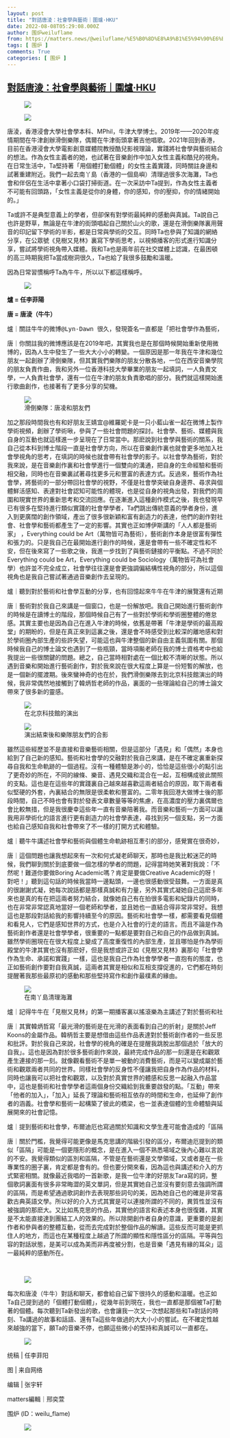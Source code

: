 ```yaml
---
layout: post
title: "對話唐淩：社會學與藝術｜圍爐·HKU"
date: 2022-08-08T05:29:08.000Z
author: 围炉weiluflame
from: https://matters.news/@weiluflame/%E5%B0%8D%E8%A9%B1%E5%94%90%E6%B7%A9-%E7%A4%BE%E6%9C%83%E5%AD%B8%E8%88%87%E8%97%9D%E8%A1%93-%E5%9C%8D%E7%88%90-hku-bafyreiazowlx44w7fz7b2qsf6kgjgqldiqwlrzgjfoa5a4elltodw4dcsq
tags: [ 围炉 ]
comments: True
categories: [ 围炉 ]
---
```

<!--1659936548000-->
[對話唐淩：社會學與藝術｜圍爐·HKU](https://matters.news/@weiluflame/%E5%B0%8D%E8%A9%B1%E5%94%90%E6%B7%A9-%E7%A4%BE%E6%9C%83%E5%AD%B8%E8%88%87%E8%97%9D%E8%A1%93-%E5%9C%8D%E7%88%90-hku-bafyreiazowlx44w7fz7b2qsf6kgjgqldiqwlrzgjfoa5a4elltodw4dcsq)
------

<div>
<figure class="image"><img src="https://assets.matters.news/embed/747c9cea-b2cc-4787-9c10-93cd7dd46e39.png" data-asset-id="747c9cea-b2cc-4787-9c10-93cd7dd46e39" referrerpolicy="no-referrer"><figcaption><span></span></figcaption></figure><figure class="image"><img src="https://assets.matters.news/embed/0ce916a0-ed4a-4a98-89e4-779818d68da3.png" data-asset-id="0ce916a0-ed4a-4a98-89e4-779818d68da3" referrerpolicy="no-referrer"><figcaption><span></span></figcaption></figure><p>唐淩，香港浸會大學社會學本科、MPhil，牛津大學博士。2019年——2020年疫情期間在牛津創辦滑倒樂隊，偶爾在牛津街頭拿著吉他唱歌。2021年回到香港，目前在香港浸會大學電影創意媒體院教授酷兒影視理論，實踐將社會學與藝術結合的想法。作為女性主義者的她，也試著在音樂創作中加入女性主義和酷兒的視角。在日常生活中，Ta堅持著「用個體打動個體」的女性主義實踐，同時關註身邊和試著重建附近。我們一起去南丫島（香港的一個島嶼）清理過很多次海灘，Ta也會和伴侶在生活中拿著小口袋打掃街道。在一次采訪中Ta提到，作為女性主義者不可能有回頭路，「女性主義是從你的身體，你的感知，你的壓抑，你的情緒開始的。」</p><p>Ta或許不是典型意義上的學者，但卻保有對學術最純粹的感動與真誠。Ta說自己也許是野草，無論是在牛津的街頭唱起自己關於山火的歌，還是在滑倒樂隊裏用聲音的印記留下學術的半影，都是日常與學術的交互。同時Ta也參與了知識的網絡分享，在公眾號《見樹又見林》裏寫下學術思考，以視頻播客的形式進行知識分享，嘗試將學術視角帶入媒體。我和Ta也是兩年前在社交媒體上認識，在最困頓的高三時期我把Ta當成樹洞很久，Ta也給了我很多鼓勵和溫暖。</p><p>因為日常習慣稱呼Ta為牛牛，所以以下都這樣稱呼。</p><figure class="image"><img src="https://assets.matters.news/embed/38d36716-0331-48e2-b85e-817edb1205aa.png" data-asset-id="38d36716-0331-48e2-b85e-817edb1205aa" referrerpolicy="no-referrer"><figcaption><span></span></figcaption></figure><p><strong>爐 = 任李菲陽</strong></p><p><strong>唐 = 唐淩（牛牛）</strong></p><pre class="ql-syntax" spellcheck="false">爐｜關註牛牛的微博@Lyn-Dawn 很久，發現簽名一直都是「把社會學作為藝術，反之亦然」，或許可以簡單介紹一下這句話和寫下這句話的原因嗎？</pre><p>唐｜你關註我的微博應該是在2019年吧，其實我也是在那個時候開始重新使用微博的，因為人生中發生了一些大大小小的轉變。一個原因是那一年我在牛津和幾位朋友一起創辦了滑倒樂隊，但其實我們樂隊的朋友分散各地，一位在西安音樂學院的朋友負責作曲，我和另外一位香港科技大學畢業的朋友一起填詞，一人負責文學，一人負責社會學，還有一位在牛津的朋友負責歌唱的部分。我們就這樣開始進行歌曲創作，也接著有了更多分享的契機。</p><figure class="image"><img src="https://assets.matters.news/embed/128dfd1d-60d7-4a1a-a0db-8ce04f71521e.png" data-asset-id="128dfd1d-60d7-4a1a-a0db-8ce04f71521e" referrerpolicy="no-referrer"><figcaption><span>滑倒樂隊：唐凌和朋友們</span></figcaption></figure><p>加之那段時間我也有和好朋友王婧宜@維羅妮卡是一只小藍山雀一起在微博上製作學術視頻，創辦了學術啾，參與了一些社會問題的探討。社會學、藝術、媒體與我自身的互動也就這樣進一步呈現在了日常當中。那麽說到社會學與藝術的關系，我自己從本科到博士階段一直是社會學方向，所以在音樂創作裏也就會更多地加入社會學視角的思考，在填詞的時候也就會帶有社會學的影子。以社會學為藝術，對於我來說，是在音樂創作裏和社會學進行一個雙向的溝通，把自身的生命經驗和藝術相交融，同時也在音樂裏試著尋找更多元和豐富的表達方式。反過來，藝術作為社會學，將藝術的一部分帶回社會學的視野，不僅是社會學突破自身邊界、尋求與個體鮮活感知、表達對社會認知可能性的體現，也是從自身的視角出發，對我們的周圍和現實世界的重新思考和交流回應。在逐漸進入這種創作模式之後，我也發現早已有很多在堅持進行類似實踐的社會學學者，Ta們跳出傳統意義的學者身份，進入到更廣闊的創作領域，產出了很多很新穎和富有創造力的表達，他們的創作對社會、社會學和藝術都產生了一定的影響。其實也正如博伊斯講的「人人都是藝術家」 ，Everything could be Art（萬物皆可為藝術），藝術創作本身是很富有彈性和張力的。只是我自己在最開始進行創作的時候，還是會帶有一些不確定性和不安，但在後來寫了一些歌之後，我進一步找到了與藝術鏈接的平衡點。不過不同於Everything could be Art，Everything could be Sociology（萬物皆可為社會學）也許並不完全成立，社會學往往還是會更強調偏結構性視角的部分，所以這個視角也是我自己嘗試著通過音樂創作去呈現的。</p><pre class="ql-syntax" spellcheck="false">爐｜聽到對於藝術和社會學互動的分享，也有回憶起來牛牛在牛津的展覽還有近期新創作的歌。感覺每一次藝術實踐也是新一次對自我的探尋，所以也想問問這些年的創作對於牛牛自身的生命來講意味著什麽？又或者這些創作帶來了什麽新的體驗？</pre><p>唐｜藝術對於我自己來講是一個窗口，也是一份解放吧。我自己開始進行藝術創作的時候是在讀博士的階段，那個時候自己有了一些對於學術和學術圈整體的倦怠感。其實主要也是因為自己在進入牛津的時候，依舊是帶著「牛津是學術的最高殿堂」的期盼的，但是在真正來到這裏之後，還是會不時感受到比較深的離地感和對於學術圈內部生產的些許失望，可能這也與牛津整個的新自由主義氛圍有關。那個時候我自己的博士論文也遇到了一些瓶頸，當時項飈老師在我的博士資格考中也給我提出一些很關鍵的問題。總之，自己當時相對處在一個比較不清晰的狀態。所以遇到音樂和開始進行藝術創作，對於我來說在很大程度上算是一份短暫的解放，也是一個新的擺渡期。後來蠻神奇的也在於，我們滑倒樂隊去到北京科技館演出的時候，我非常偶然地接觸到了韓炳哲老師的作品，裏面的一些理論給自己的博士論文帶來了很多新的靈感。</p><figure class="image"><img src="https://assets.matters.news/embed/98d6a80f-918f-46d0-866c-c387fb308459.png" data-asset-id="98d6a80f-918f-46d0-866c-c387fb308459" referrerpolicy="no-referrer"><figcaption><span>在北京科技館的演出</span></figcaption></figure><figure class="image"><img src="https://assets.matters.news/embed/31c8faaf-072e-417a-8e08-35ffa2d05737.png" data-asset-id="31c8faaf-072e-417a-8e08-35ffa2d05737" referrerpolicy="no-referrer"><figcaption><span>演出結束後和樂隊朋友們的合影</span></figcaption></figure><p>雖然這些經歷並不是直接和音樂藝術相關，但是這部分「遇見」和「偶然」本身也給到了自己新的感知。藝術和社會學的交融對於我自己來講，是在不確定裏重新探尋自我和生命軌跡的一個過程。沒有一種體驗是渺小的，恰恰是這些很小的點引出了更奇妙的所在，不同的線條、樂音、遇見交織和混合在一起，互相構成彼此關照的支點。這也是在這些年的實踐裏自己越來越喜歡這兩者結合的原因，取下兩者看似堅硬的外套，內裏結合的無限是很柔軟和豐富的。二零年我回港大做博士後的那段時間，自己不時也會有對於發表文章數量等等的焦慮，在高濃度的壓力裏偶爾也會比較無措，但是我很慶幸這些年一直有音樂陪著我。而音樂和藝術一方面可以讓我用非學術化的語言進行更有創造力的社會學表達，尋找到另一個支點，另一方面也給自己感知自我和社會帶來了不一樣的打開方式和體驗。</p><pre class="ql-syntax" spellcheck="false">爐｜聽牛牛講述社會學和藝術與個體生命軌跡相互牽引的部分，感覺實在很奇妙，同時我也非常受觸動，擁抱這些相互交織的事物感覺也是在擁抱生命的不確定性本身。同時也很好奇對於牛牛而言，社會學學者和音樂創作者這兩個身份對於自己分別意味著什麽？它們又分別扮演了怎樣的角色？</pre><p>唐｜這個問題也讓我想起來有一次和何式凝老師聊天，那時也是我比較迷茫的時候，我們聊到關於到底要做一個怎樣的學者的問題，記得當時她笑著對我說：「不然呢！難道你要做Boring Academic嗎？肯定是要做Creative Academic的呀！對吧！」聽到這句話的時候我當時一邊點頭，一邊也很感動很受鼓舞。一方面是真的很謝謝式凝，她每次說話都是那樣真誠和有力量，另外其實式凝她自己這麽多年來也是真的有在把這兩者努力結合，就像她自己有在拍很多電影和紀錄片的同時，也在非常非常認真地當好一個老師和學者，並且她也一直結合得非常非常好。我想這也是那段對話給我的影響持續至今的原因。藝術和社會學一樣，都需要看見個體和看見人，它們是感知世界的方式，也是介入社會的行走的語言。而且不論是作為藝術創作者還是社會學學者，很重要的一點都是要對自己和自己的作品做到真誠。雖然學術圈現在在很大程度上變成了高度重復性的內部生產，並且哪怕是作為學術殿堂的牛津其實也沒有那麽好，但是我想或許正如《見樹又見林》裏那句「社會學作為生命、承諾和實踐」一樣，這也是我自己作為社會學學者一直抱有的態度，也正如藝術創作要對自我真誠，這兩者其實是相似和互相支撐促進的，它們都在時刻提醒著我那些最原初的感動和那些堅持寫作和創作最樸素的緣由。</p><figure class="image"><img src="https://assets.matters.news/embed/c8b4ae03-e654-4548-9f63-650bb4dfd910.png" data-asset-id="c8b4ae03-e654-4548-9f63-650bb4dfd910" referrerpolicy="no-referrer"><figcaption><span>在南丫島清理海灘</span></figcaption></figure><pre class="ql-syntax" spellcheck="false">爐｜記得牛牛在「見樹又見林」的第一期播客裏以搖滾樂為主講述了對於藝術和社會學的理解，最後提到了韓炳哲老師寫的那句：「最光滑的藝術就是在光滑的表面看到自己的折射」，或許可以詳細講講對於這句話的理解以及怎麽樣看待藝術創作者和觀眾之間的關系？社會學的視角在這之中給藝術創作帶來了什麽新的可能性？</pre><p>唐｜其實韓炳哲寫「最光滑的藝術是在光滑的表面看到自己的折射」是關於Jeff Koons的金屬作品。韓柄哲主要是想借由這些作品表達對於藝術創作者的一些反思和批評。對於我自己來說，社會學的視角的確是在提醒我跳脫出那個過於「放大的自我」。這也是因為對於很多藝術創作來說，最終完成作品的那一刻還是在和觀眾產生連接的那一刻。就像觀看藝術不是單一被動的消費藝術，而是可以變成屬於藝術和觀眾兩者共同的世界。同樣社會學的反身性不僅讓我把自身作為作品的材料，同時也讓我可以把社會和觀眾，以及對於真實世界的體感和反思一起融入作品當中，這也是藝術和社會學學者這兩個身份交織給到我重要啟發的點。「互動」帶來「他者的加入」，「加入」延長了理論和藝術相互依存的時間和生命，也延伸了創作者的涵義。社會學和藝術一起構築了彼此的橋梁，也一並表達個體的生命體驗與延展開來的社會記憶。</p><pre class="ql-syntax" spellcheck="false">爐｜提到藝術和社會學，布爾迪厄也寫過關於知識和文學生產可能會造成的「區隔」和「符號暴力」，牛牛在創作的過程中會不會有類似的顧慮？牛牛怎樣看待文學藝術可能會帶來的門檻？</pre><p>唐｜關於門檻，我覺得可能更像是馬克思講的階級引發的區分，布爾迪厄提到的類似「區隔」可能是一個更隱形的概念，是在進入一個不熟悉場域之後內心難以言說的不安。我覺得類似的區別和區隔，不管是在藝術還是文學領域，又或者是在一些專業性的圈子裏，肯定都是會有的。但也要分開來看，因為這也與講述和介入的方式緊密相關。就像最近我唱的一首新歌，是我一位牛津的好朋友Tara寫的詞，整個歌詞裏面有很多非常晦澀的英文單詞，但是其實她自己並沒有要刻意去強調所謂的區隔，而是希望通過歌詞創作去表現那些詞句的美，因為她自己也的確是非常喜歡古典英語文學。所以好的介入方式其實是可以連接所謂的不同的，異質性並沒有被強調的那麽大。又比如馬克思的作品，其實他的語言和表述本身也很復雜，其實是不太能直接達到團結工人的效果的。所以除開創作者自身的意識，更重要的是創作者和參與者的整體互動，從而去完成對於整個作品的解讀。這些反而可能是更抓住人的地方，而這也在某種程度上越過了所謂的顯性和隱性區分的區隔。平等與包容的對話狀態，是美可以成為美而非再度被分割，也是音樂「遇見有緣的耳朵」這一最純粹的感動所在。</p><p><br></p><figure class="image"><img src="https://assets.matters.news/embed/ec8aad78-eaab-435d-b7f7-1ca8d98ff80c.png" data-asset-id="ec8aad78-eaab-435d-b7f7-1ca8d98ff80c" referrerpolicy="no-referrer"><figcaption><span></span></figcaption></figure><p>每次和唐淩（牛牛）對話和聊天，都會給自己留下很持久的感動和溫暖。也正如Ta自己提到過的「個體打動個體」，從幾年前到現在，我也一直都是那個被Ta打動著的個體。每次聽到Ta新發出的歌，也會讓我一次又一次想起那些和Ta對話的時刻、Ta講過的故事和話語、還有Ta這些年做過的大大小小的嘗試。在不確定性越來越強的當下，願Ta的音樂不停，也願這些微小的堅持和真誠可以一直都在。</p><figure class="image"><img src="https://assets.matters.news/embed/5011ef23-c384-4758-bfc5-37217419c3da.png" data-asset-id="5011ef23-c384-4758-bfc5-37217419c3da" referrerpolicy="no-referrer"><figcaption><span></span></figcaption></figure><p>统稿 | 任李菲阳</p><p>图 | 来自网络</p><p>编辑 | 张宇轩</p><p>matters編輯｜邢奕萱</p><p>围炉 (ID：weilu_flame)</p><figure class="image"><img src="https://assets.matters.news/embed/b1b1c869-2c6d-47bf-a877-a0903ddc95c8.webp" data-asset-id="b1b1c869-2c6d-47bf-a877-a0903ddc95c8" referrerpolicy="no-referrer"><figcaption><span></span></figcaption></figure><p><br></p><p><br></p>
</div>
